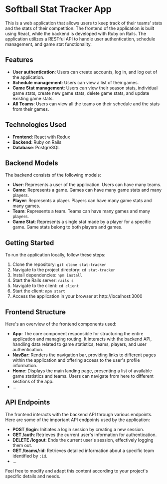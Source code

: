 # Softball Stat Tracker App

This is a web application that allows users to keep track of their teams' stats and the stats of their competition. The frontend of the application is built using React, while the backend is developed with Ruby on Rails. The application utilizes a RESTful API to handle user authentication, schedule management, and game stat functionality.

## Features

- **User authentication**: Users can create accounts, log in, and log out of the application.
- **Schedule management**: Users can view a list of their games.
- **Game Stat management**: Users can view their season stats, individual game stats, create new game stats, delete game stats, and update existing game stats.
- **All Teams**: Users can view all the teams on their schedule and the stats from their games.

## Technologies Used

- **Frontend**: React with Redux
- **Backend**: Ruby on Rails
- **Database**: PostgreSQL

## Backend Models

The backend consists of the following models:

- **User**: Represents a user of the application. Users can have many teams.
- **Game**: Represents a game. Games can have many game stats and many players.
- **Player**: Represents a player. Players can have many game stats and many games.
- **Team**: Represents a team. Teams can have many games and many players.
- **Game Stat**: Represents a single stat made by a player for a specific game. Game stats belong to both players and games.

## Getting Started

To run the application locally, follow these steps:

1. Clone the repository: `git clone stat-tracker`
2. Navigate to the project directory: `cd stat-tracker`
3. Install dependencies: `npm install`
4. Start the Rails server: `rails s`
5. Navigate to the client: `cd client`
6. Start the client: `npm start`
7. Access the application in your browser at http://localhost:3000

## Frontend Structure

Here's an overview of the frontend components used:

- **App**: The core component responsible for structuring the entire application and managing routing. It interacts with the backend API, handling data related to game statistics, teams, players, and user authentication.
- **NavBar**: Renders the navigation bar, providing links to different pages within the application and offering access to the user's profile information.
- **Home**: Displays the main landing page, presenting a list of available game statistics and teams. Users can navigate from here to different sections of the app.
- ...

## API Endpoints

The frontend interacts with the backend API through various endpoints. Here are some of the important API endpoints used by the application:

- **POST /login**: Initiates a login session by creating a new session.
- **GET /auth**: Retrieves the current user's information for authentication.
- **DELETE /logout**: Ends the current user's session, effectively logging them out.
- **GET /teams/:id**: Retrieves detailed information about a specific team identified by `:id`.
- ...

Feel free to modify and adapt this content according to your project's specific details and needs.
